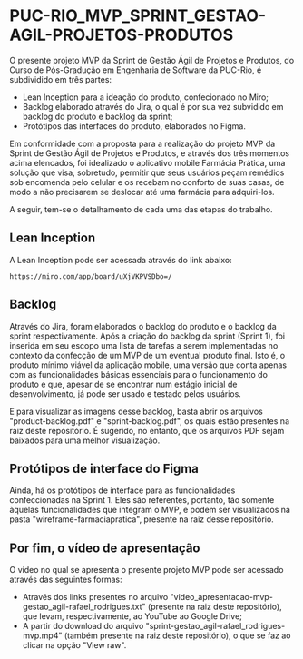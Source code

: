 # PUC-RIO_MVP_SPRINT_GESTAO-AGIL-PROJETOS-PRODUTOS

O presente projeto MVP da Sprint de Gestão Ágil de Projetos e Produtos, do Curso de Pós-Gradução em Engenharia de Software da PUC-Rio, é subdividido em três partes:

* Lean Inception para a ideação do produto, confecionado no Miro;
* Backlog elaborado através do Jira, o qual é por sua vez subvidido em backlog do produto e backlog da sprint;
* Protótipos das interfaces do produto, elaborados no Figma.

Em conformidade com a proposta para a realização do projeto MVP da Sprint de Gestão Ágil de Projetos e Produtos, e através dos três momentos acima elencados, foi idealizado o aplicativo mobile Farmácia Prática, uma solução que visa, sobretudo, permitir que seus usuários peçam remédios sob encomenda pelo celular e os recebam no conforto de suas casas, de modo a não precisarem se deslocar até uma farmácia para adquiri-los.

A seguir, tem-se o detalhamento de cada uma das etapas do trabalho.

  ## Lean Inception

  A Lean Inception pode ser acessada através do link abaixo:

  ```
  https://miro.com/app/board/uXjVKPVSDbo=/
  ```

  ## Backlog

Através do Jira, foram elaborados o backlog do produto e o backlog da sprint respectivamente. Após a criação do backlog da sprint (Sprint 1), foi inserida em seu escopo uma lista de tarefas a serem implementadas no contexto da confecção de um MVP de um eventual produto final. Isto é, o produto mínimo viável da aplicação mobile, uma versão que conta apenas com as funcionalidades básicas essenciais para o funcionamento do produto e que, apesar de se encontrar num estágio inicial de desenvolvimento, já pode ser usado e testado pelos usuários.

E para visualizar as imagens desse backlog, basta abrir os arquivos "product-backlog.pdf" e "sprint-backlog.pdf", os quais estão presentes na raiz deste repositório. É sugerido, no entanto, que os arquivos PDF sejam baixados para uma melhor visualização.

## Protótipos de interface do Figma

Ainda, há os protótipos de interface para as funcionalidades confeccionadas na Sprint 1. Eles são referentes, portanto, tão somente àquelas funcionalidades que integram o MVP, e podem ser visualizados na pasta "wireframe-farmaciapratica", presente na raiz desse repositório.

## Por fim, o vídeo de apresentação

O vídeo no qual se apresenta o presente projeto MVP pode ser acessado através das seguintes formas:

* Através dos links presentes no arquivo "video_apresentacao-mvp-gestao_agil-rafael_rodrigues.txt" (presente na raiz deste repositório), que levam, respectivamente, ao YouTube ao Google Drive;
* A partir do download do arquivo "sprint-gestao_agil-rafael_rodrigues-mvp.mp4" (também presente na raiz deste repositório), o que se faz ao clicar na opção "View raw".
